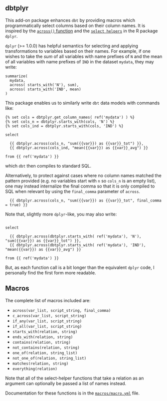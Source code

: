 ## dbtplyr

This add-on package enhances `dbt` by providing macros which programmatically select columns
based on their column names. It is inspired by the [`across()` function](https://www.tidyverse.org/blog/2020/04/dplyr-1-0-0-colwise/) 
and the [`select helpers`](https://tidyselect.r-lib.org/reference/select_helpers.html) in the R package `dplyr`.

`dplyr` (>= 1.0.0) has helpful semantics for selecting and applying transformations to variables based on their names.
For example, if one wishes to take the *sum* of all variables with name prefixes of `N` and the mean of all variables with
name prefixes of `IND` in the dataset `mydata`, they may write:

```
summarize(
  mydata, 
  across( starts_with('N'), sum),
  across( starts_with('IND', mean)
)
```

This package enables us to similarly write `dbt` data models with commands like:

```
{% set cols = dbtplyr.get_column_names( ref('mydata') ) %}
{% set cols_n = dbtplyr.starts_with(cols, 'N') %}
{% set cols_ind = dbtplyr.starts_with(cols, 'IND') %}

select

  {{ dbtplyr.across(cols_n, "sum({{var}}) as {{var}}_tot") }},
  {{ dbtplyr.across(cols_ind, "mean({{var}}) as {{var}}_avg") }}

from {{ ref('mydata') }}
```

which `dbt` then compiles to standard SQL. 

Alternatively, to protect against cases where no column names matched the pattern provided 
(e.g. no variables start with `n` so `cols_n` is an empty list), one may instead internalize the final comma
so that it is only compiled to SQL when relevant by using the `final_comma` parameter of `across`.

```
  {{ dbtplyr.across(cols_n, "sum({{var}}) as {{var}}_tot", final_comma = true) }}
```


Note that, slightly more `dplyr`-like, you may also write:

```

select

  {{ dbtplyr.across(dbtplyr.starts_with( ref('mydata'), 'N'), "sum({{var}}) as {{var}}_tot") }},
  {{ dbtplyr.across(dbtplyr.starts_with( ref('mydata'), 'IND'), "mean({{var}}) as {{var}}_avg") }}

from {{ ref('mydata') }}
```

But, as each function call is a bit longer than the equivalent `dplyr` code, I personally find the first form more readable.

## Macros

The complete list of macros included are:

- `across(var_list, script_string, final_comma)`
- `c_across(var_list, script_string)`
- `if_any(var_list, script_string)`
- `if_all(var_list, script_string)`
- `starts_with(relation, string)` 
- `ends_with(relation, string)`
- `contains(relation, string)`
- `not_contains(relation, string)`
- `one_of(relation, string_list)`
- `not_one_of(relation, string_list)`
- `matches(relation, string)`
- `everything(relation)`

Note that all of the select-helper functions that take a relation as an argument can optionally be passed a list of names instead.

Documentation for these functions is in the [`macros/macro.yml`](https://github.com/emilyriederer/dbtplyr/blob/main/macros/macro.yml) file.